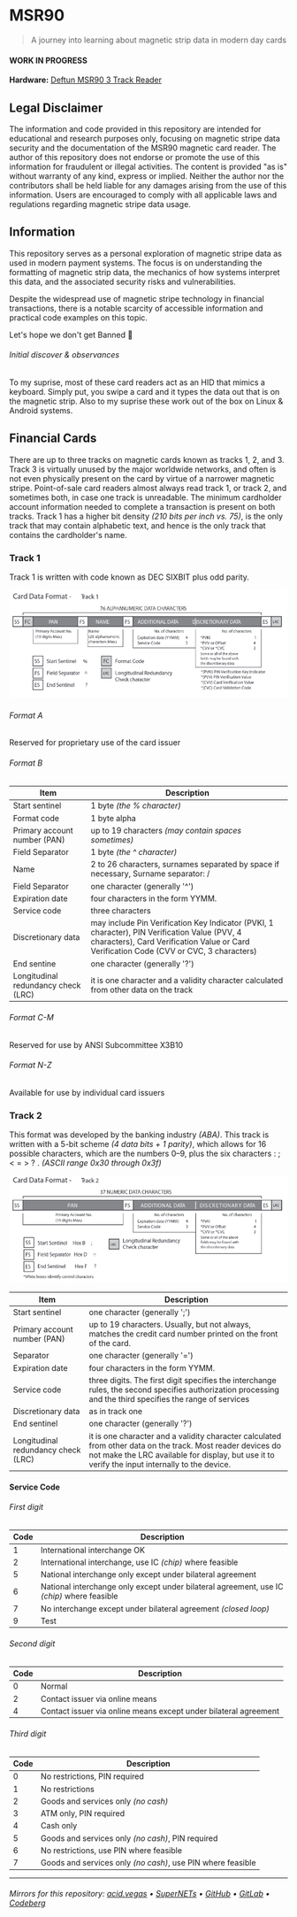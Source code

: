 # MSR90
> A journey into learning about magnetic strip data in modern day cards

#### WORK IN PROGRESS
**Hardware:** [Deftun MSR90 3 Track Reader](https://www.amazon.com/MSR90-Magnetic-Credit-Reader-Deftun/dp/B01DUB4GVO/)

## Legal Disclaimer
The information and code provided in this repository are intended for educational and research purposes only, focusing on magnetic stripe data security and the documentation of the MSR90 magnetic card reader. The author of this repository does not endorse or promote the use of this information for fraudulent or illegal activities. The content is provided "as is" without warranty of any kind, express or implied. Neither the author nor the contributors shall be held liable for any damages arising from the use of this information. Users are encouraged to comply with all applicable laws and regulations regarding magnetic stripe data usage.

## Information
This repository serves as a personal exploration of magnetic stripe data as used in modern payment systems. The focus is on understanding the formatting of magnetic strip data, the mechanics of how systems interpret this data, and the associated security risks and vulnerabilities.

Despite the widespread use of magnetic stripe technology in financial transactions, there is a notable scarcity of accessible information and practical code examples on this topic.

Let's hope we don't get Banned 🤷

###### Initial discover & observances
To my suprise, most of these card readers act as an HID that mimics a keyboard. Simply put, you swipe a card and it types the data out that is on the magnetic strip. Also to my suprise these work out of the box on Linux & Android systems.

## Financial Cards

There are up to three tracks on magnetic cards known as tracks 1, 2, and 3. Track 3 is virtually unused by the major worldwide networks, and often is not even physically present on the card by virtue of a narrower magnetic stripe. Point-of-sale card readers almost always read track 1, or track 2, and sometimes both, in case one track is unreadable. The minimum cardholder account information needed to complete a transaction is present on both tracks. Track 1 has a higher bit density *(210 bits per inch vs. 75)*, is the only track that may contain alphabetic text, and hence is the only track that contains the cardholder's name. 

### Track 1
Track 1 is written with code known as DEC SIXBIT plus odd parity.

![](./.screens/track1.png)

###### Format A
Reserved for proprietary use of the card issuer

###### Format B
| Item                                | Description                                          |
| ----------------------------------- | ---------------------------------------------------- |
| Start sentinel                      | 1 byte *(the % character)*                           |
| Format code                         | 1 byte alpha                                         |
| Primary account number (PAN)        | up to 19 characters *(may contain spaces sometimes)* |
| Field Separator                     | 1 byte *(the ^ character)*                           |
| Name                                | 2 to 26 characters, surnames separated by space if necessary, Surname separator: / |
| Field Separator                     | one character (generally '^') |
| Expiration date                     | four characters in the form YYMM. |
| Service code                        | three characters |
| Discretionary data                  | may include Pin Verification Key Indicator (PVKI, 1 character), PIN Verification Value (PVV, 4 characters), Card Verification Value or Card Verification Code (CVV or CVC, 3 characters) |
| End sentine                         | one character (generally '?')                                                        |
| Longitudinal redundancy check (LRC) | it is one character and a validity character calculated from other data on the track |

###### Format C-M
Reserved for use by ANSI Subcommittee X3B10

###### Format N-Z
Available for use by individual card issuers

### Track 2
This format was developed by the banking industry *(ABA)*. This track is written with a 5-bit scheme *(4 data bits + 1 parity)*, which allows for 16 possible characters, which are the numbers 0–9, plus the six characters  : ; < = > ? . *(ASCII range 0x30 through 0x3f)*

![](./.screens/track2.png)

| Item                                | Description |
| ----------------------------------- | ----------- |
| Start sentinel                      | one character (generally ';') |
| Primary account number (PAN)        | up to 19 characters. Usually, but not always, matches the credit card number printed on the front of the card. |
| Separator                           | one character (generally '=') |
| Expiration date                     | four characters in the form YYMM. |
| Service code                        | three digits. The first digit specifies the interchange rules, the second specifies authorization processing and the third specifies the range of services |
| Discretionary data                  | as in track one |
| End sentinel                        | one character (generally '?') |
| Longitudinal redundancy check (LRC) | it is one character and a validity character calculated from other data on the track. Most reader devices do not make the LRC available for display, but use it to verify the input internally to the device. |

#### Service Code
###### First digit
| Code | Description                                                                                |
| ---- | ------------------------------------------------------------------------------------------ |
| 1    | International interchange OK                                                               |
| 2    | International interchange, use IC *(chip)* where feasible                                  |
| 5    | National interchange only except under bilateral agreement                                 |
| 6    | National interchange only except under bilateral agreement, use IC *(chip)* where feasible |
| 7    | No interchange except under bilateral agreement *(closed loop)*                            |
| 9    | Test                                                                                       |

###### Second digit
| Code | Description                                                                              |
| ---- | ---------------------------------------------------------------------------------------- |
| 0    | Normal                                                                                   |
| 2    | Contact issuer via online means                                                          |
| 4    | Contact issuer via online means except under bilateral agreement                         |

###### Third digit
| Code | Description                                                 |
| ---- | ----------------------------------------------------------- |
| 0    | No restrictions, PIN required                               |
| 1    | No restrictions                                             |
| 2    | Goods and services only *(no cash)*                         |
| 3    | ATM only, PIN required                                      |
| 4    | Cash only                                                   |
| 5    | Goods and services only *(no cash)*, PIN required           |
| 6    | No restrictions, use PIN where feasible                     |
| 7    | Goods and services only *(no cash)*, use PIN where feasible |
___

###### Mirrors for this repository: [acid.vegas](https://git.acid.vegas/msr90) • [SuperNETs](https://git.supernets.org/acidvegas/msr90) • [GitHub](https://github.com/acidvegas/msr90) • [GitLab](https://gitlab.com/acidvegas/msr90) • [Codeberg](https://codeberg.org/acidvegas/msr90)
